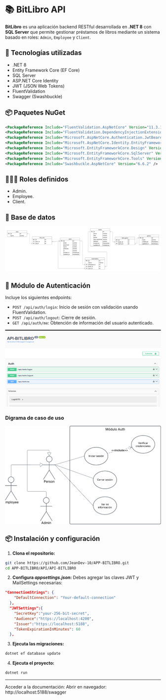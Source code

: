 # 📚 BitLibro API

**BitLibro** es una aplicación backend RESTful desarrollada en **.NET 8** con **SQL Server** que permite gestionar préstamos de libros mediante un sistema basado en roles: `Admin`, `Employee` y `Client`.

## 🚀 Tecnologías utilizadas

- .NET 8
- Entity Framework Core (EF Core)
- SQL Server
- ASP.NET Core Identity
- JWT (JSON Web Tokens)
- FluentValidation
- Swagger (Swashbuckle)

## 📦 Paquetes NuGet

```xml
<PackageReference Include="FluentValidation.AspNetCore" Version="11.3.1" />
<PackageReference Include="FluentValidation.DependencyInjectionExtensions" Version="12.0.0" />
<PackageReference Include="Microsoft.AspNetCore.Authentication.JwtBearer" Version="8.0.17" />
<PackageReference Include="Microsoft.AspNetCore.Identity.EntityFrameworkCore" Version="8.0.17" />
<PackageReference Include="Microsoft.EntityFrameworkCore.Design" Version="9.0.6" />
<PackageReference Include="Microsoft.EntityFrameworkCore.SqlServer" Version="9.0.6" />
<PackageReference Include="Microsoft.EntityFrameworkCore.Tools" Version="9.0.6" />
<PackageReference Include="Swashbuckle.AspNetCore" Version="6.6.2" />
```

## 🧑‍🤝‍🧑 Roles definidos

- Admin.
- Employee.
- Client.

## 🔐 Base de datos

![Módulo Auth Swagger](capturas/BD.png)

## 🔐 Módulo de Autenticación

Incluye los siguientes endpoints:

- `POST /api/auth/login`: Inicio de sesión con validación usando FluentValidation.
- `POST /api/auth/logout`: Cierre de sesión.
- `GET /api/auth/me`: Obtención de información del usuario autenticado.

![Módulo Auth Swagger](capturas/DOCAUTH.png)

### Digrama de caso de uso
![Módulo Auth Diagrama de casos de uso](capturas/DCAUTH.png)


## 📦 Instalación y configuración

1. **Clona el repositorio:**

```bash
git clone https://github.com/JeanDev-10/APP-BITLIBRO.git
cd APP-BITLIBRO/API/API-BITLIBRO
```

2. **Configura _appsettings.json_:**
   Debes agregar las claves JWT y MailSettings necesarias:

```json
"ConnectionStrings": {
    "DefaultConnection": "Your-default-connection"
  },
  "JWTSettings":{
    "SecretKey":"your-256-bit-secret",
    "Audience":"https://localhost:4200",
    "Issuer":"https://localhost:5188",
    "TokenExpirationInMinutes": 60
  },
```

3. **Ejecuta las migraciones:**

```bash
dotnet ef database update
```

4. **Ejecuta el proyecto:**

```bash
dotnet run
```
---
Acceder a la documentación:
Abrir en navegador: http://localhost:5188/swagger